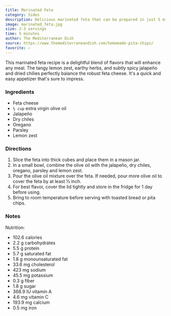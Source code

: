 ```yaml
---
title: Marinated Feta
category: Sides
description: Delicious marinated feta that can be prepared in just 5 minutes. Serve as an appetizer with homemade pita chips, or use it over your salads, chicken, or fish. Robust feta cheese is balanced beautifully with tangy lemon zest, earthy herbs, and subtly spicy jalapeño and dried chilies.
image: marinated_feta.jpg
size: 2-3 servings
time: 5 minutes
author: The Mediterranean Dish
source: https://www.themediterraneandish.com/homemade-pita-chips/
favorite: ✓
---
```


This marinated feta recipe is a delightful blend of flavors that will enhance any meal. The tangy lemon zest, earthy herbs, and subtly spicy jalapeño and dried chilies perfectly balance the robust feta cheese. It's a quick and easy appetizer that's sure to impress.

### Ingredients

* Feta cheese
* `½ cup` extra virgin olive oil
* Jalapeño
* Dry chiles
* Oregano
* Parsley
* Lemon zest

### Directions

1. Slice the feta into thick cubes and place them in a mason jar.
2. In a small bowl, combine the olive oil with the jalapeño, dry chiles, oregano, parsley and lemon zest.
3. Pour the olive oil mixture over the feta. If needed, pour more olive oil to cover the feta by at least ½ inch.
4. For best flavor, cover the lid tightly and store in the fridge for 1 day before using.
5. Bring to room temperature before serving with toasted bread or pita chips.

### Notes

Nutrition:
  - 102.6 calories
  - 2.2 g carbohydrates
  - 5.5 g protein
  - 5.7 g saturated fat
  - 1.8 g monounsaturated fat
  - 33.6 mg cholesterol
  - 423 mg sodium
  - 45.5 mg potassium
  - 0.3 g fiber
  - 1.8 g sugar
  - 368.9 IU vitamin A
  - 4.6 mg vitamin C
  - 193.9 mg calcium
  - 0.5 mg iron